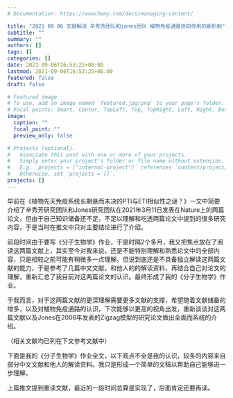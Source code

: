 ```yaml
---
# Documentation: https://wowchemy.com/docs/managing-content/

title: "2021 09 06 文献解读 辛秀芳团队和jones团队 植物免疫通路协同作用的新机制"
subtitle: ""
summary: ""
authors: []
tags: []
categories: []
date: 2021-09-06T16:53:25+08:00
lastmod: 2021-09-06T16:53:25+08:00
featured: false
draft: false

# Featured image
# To use, add an image named `featured.jpg/png` to your page's folder.
# Focal points: Smart, Center, TopLeft, Top, TopRight, Left, Right, BottomLeft, Bottom, BottomRight.
image:
  caption: ""
  focal_point: ""
  preview_only: false

# Projects (optional).
#   Associate this post with one or more of your projects.
#   Simply enter your project's folder or file name without extension.
#   E.g. `projects = ["internal-project"]` references `content/project/deep-learning/index.md`.
#   Otherwise, set `projects = []`.
projects: []
---
```

早前在《植物先天免疫系统长期悬而未决的PTI与ETI相似性之谜？》一文中简要介绍了辛秀芳研究团队和Jones研究团队在2021年3月11日发表在Nature上的两篇论文，但由于自己知识储备还不足，不足以理解和吃透两篇论文中提到的很多研究内容，于是当时在推文中只对主要结论进行了介绍。



前段时间由于要写《分子生物学》作业，于是时隔2个多月，我又把焦点放在了阅读这两篇文献上，其实至今对我来说，还是不能特别理解和熟悉论文中的全部内容，只是相较之前可能有稍微多一点理解。但说到底还是不具备独立解读这两篇文献的能力，于是参考了几篇中文文献，和他人的的解读资料，再结合自己对论文的理解，重新汇总了我目前对这两篇论文的认识。最终形成了我的《分子生物学》作业。



于我而言，对于这两篇文献的更深理解需要更多文献的支撑，希望随着文献储备的增多，以及对植物免疫通路的认识，下次能够以更高的视角出发，重新谈谈对这两篇文献以及Jones在2006年发表的Zigzag模型的研究论文做出全面而系统的介绍。

（相关文献均已列在下文参考文献中）




下面是我的《分子生物学》作业全文，以下观点不全是我的认识，较多的内容来自部分中文文献和他人的解读资料。我只是形成一个简单的文稿以帮助自己能够进一步理解。



上篇推文提到重读文献，最近的一段时间总算是实现了，后面肯定还要再读。

